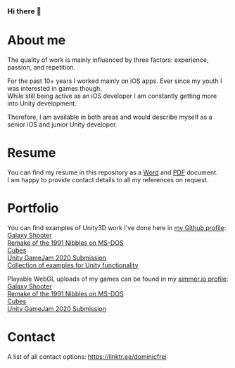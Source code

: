 ### Hi there 👋

<!--
**DominicFrei/dominicfrei** is a ✨ _special_ ✨ repository because its `README.md` (this file) appears on your GitHub profile.

Here are some ideas to get you started:

- 🔭 I’m currently working on ...
- 🌱 I’m currently learning ...
- 👯 I’m looking to collaborate on ...
- 🤔 I’m looking for help with ...
- 💬 Ask me about ...
- 📫 How to reach me: ...
- 😄 Pronouns: ...
- ⚡ Fun fact: ...
-->

# About me
The quality of work is mainly influenced by three factors: experience, passion, and repetition.

For the past 10+ years I worked mainly on iOS apps. Ever since my youth I was interested in games though.  
While still being active as an iOS developer I am constantly getting more into Unity development.

Therefore, I am available in both areas and would describe myself as a senior iOS and junior Unity developer.

# Resume
You can find my resume in this repository as a [Word](https://github.com/DominicFrei/aboutme/raw/master/Dominic_CV_public.docx) and [PDF](https://github.com/DominicFrei/aboutme/raw/master/Dominic_CV_public.pdf) document.  
I am happy to provide contact details to all my references on request.

# Portfolio
You can find examples of Unity3D work I've done here in [my Github profile](https://github.com/DominicFrei?tab=repositories):  
[Galaxy Shooter](https://github.com/DominicFrei/galaxyshooter)  
[Remake of the 1991 Nibbles on MS-DOS](https://github.com/DominicFrei/nibbles)  
[Cubes](https://github.com/DominicFrei/Cubes)  
[Unity GameJam 2020 Submission](https://github.com/DominicFrei/UnityGameJam2020)  
[Collection of examples for Unity functionality](https://github.com/DominicFrei/UnityExamples)

Playable WebGL uploads of my games can be found in my [simmer.io profile](https://simmer.io/@dominicfrei):  
[Galaxy Shooter](https://simmer.io/@dominicfrei/galaxy-shooter)  
[Remake of the 1991 Nibbles on MS-DOS](https://simmer.io/@dominicfrei/nibbles-2020)  
[Cubes](https://simmer.io/@dominicfrei/cubes)  
[Unity GameJam 2020 Submission](https://simmer.io/@dominicfrei/unity-gamejam-2020-submission)  

# Contact
A list of all contact options: https://linktr.ee/dominicfrei
